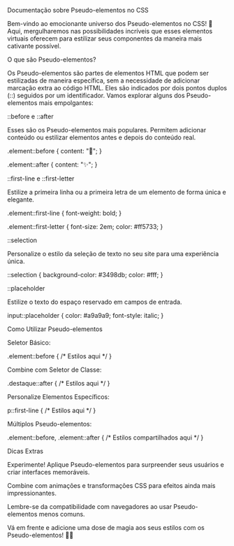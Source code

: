 Documentação sobre Pseudo-elementos no CSS

Bem-vindo ao emocionante universo dos Pseudo-elementos no CSS! 🚀 Aqui, mergulharemos nas possibilidades incríveis que esses elementos virtuais oferecem para estilizar seus componentes da maneira mais cativante possível.


O que são Pseudo-elementos?

Os Pseudo-elementos são partes de elementos HTML que podem ser estilizadas de maneira específica, sem a necessidade de adicionar marcação extra ao código HTML. Eles são indicados por dois pontos duplos (::) seguidos por um identificador. Vamos explorar alguns dos Pseudo-elementos mais empolgantes:


::before e ::after

Esses são os Pseudo-elementos mais populares. Permitem adicionar conteúdo ou estilizar elementos antes e depois do conteúdo real.

.element::before {
  content: "🌟";
}

.element::after {
  content: "✨";
}


::first-line e ::first-letter

Estilize a primeira linha ou a primeira letra de um elemento de forma única e elegante.

.element::first-line {
  font-weight: bold;
}

.element::first-letter {
  font-size: 2em;
  color: #ff5733;
}


::selection

Personalize o estilo da seleção de texto no seu site para uma experiência única.

::selection {
  background-color: #3498db;
  color: #fff;
}


::placeholder

Estilize o texto do espaço reservado em campos de entrada.

input::placeholder {
  color: #a9a9a9;
  font-style: italic;
}


Como Utilizar Pseudo-elementos

Seletor Básico:

.element::before {
  /* Estilos aqui */
}


Combine com Seletor de Classe:

.destaque::after {
  /* Estilos aqui */
}


Personalize Elementos Específicos:

p::first-line {
  /* Estilos aqui */
}

Múltiplos Pseudo-elementos:

.element::before,
.element::after {
  /* Estilos compartilhados aqui */
}


Dicas Extras

Experimente! Aplique Pseudo-elementos para surpreender seus usuários e criar interfaces memoráveis.

Combine com animações e transformações CSS para efeitos ainda mais impressionantes.

Lembre-se da compatibilidade com navegadores ao usar Pseudo-elementos menos comuns.

Vá em frente e adicione uma dose de magia aos seus estilos com os Pseudo-elementos! 🎨✨